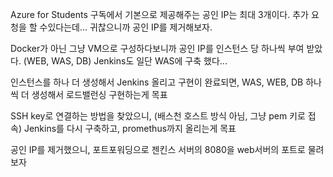 Azure for Students 구독에서 기본으로 제공해주는 공인 IP는 최대 3개이다.
추가 요청을 할 수있다는데... 귀찮으니까 공인 IP를 제거해보자.

Docker가 아닌 그냥 VM으로 구성하다보니까 공인 IP를 인스턴스 당 하나씩 부여 받았다. (WEB, WAS, DB)
Jenkins도 일단 WAS에 구축 했다...

인스턴스를 하나 더 생성해서 Jenkins 올리고 구현이 완료되면,
WAS, WEB, DB 하나 씩 더 생성해서 로드밸런싱 구현하는게 목표

SSH key로 연결하는 방법을 찾았으니, (배스천 호스트 방식 아님, 그냥 pem 키로 접속)
Jenkins를 다시 구축하고, promethus까지 올리는게 목표

공인 IP를 제거했으니, 포트포워딩으로 젠킨스 서버의 8080을 web서버의 포트로 물려보자
